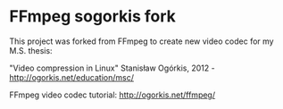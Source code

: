 FFmpeg sogorkis fork
====================

This project was forked from FFmpeg to create new video codec for my M.S. thesis:

"Video compression in Linux" Stanisław Ogórkis, 2012 - http://ogorkis.net/education/msc/

FFmpeg video codec tutorial:
http://ogorkis.net/ffmpeg/
